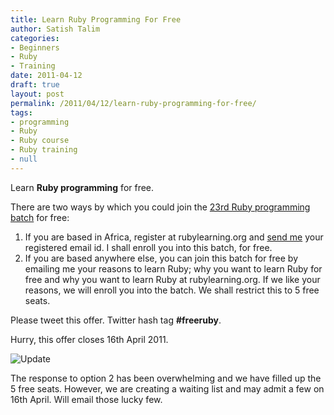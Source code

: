 ```yaml
---
title: Learn Ruby Programming For Free
author: Satish Talim
categories:
- Beginners
- Ruby
- Training
date: 2011-04-12
draft: true
layout: post
permalink: /2011/04/12/learn-ruby-programming-for-free/
tags:
- programming
- Ruby
- Ruby course
- Ruby training
- null
---
```

  <p>
    <span class="drop_cap">L</span>earn <strong>Ruby programming</strong> for free.
  </p>

  <p>
    There are two ways by which you could join the <a href="http://rubylearning.com/blog/2011/03/12/ruby-programming-23rd-batch-an-intensive-online-course-for-beginners/">23rd Ruby programming batch</a> for free:
  </p>

  <ol>
    <li>
      If you are based in Africa, register at rubylearning.org and <a href="mailto:satish@rubylearning.com">send me</a> your registered email id. I shall enroll you into this batch, for free.
    </li>
    <li>
      If you are based anywhere else, you can join this batch for free by emailing me your reasons to learn Ruby; why you want to learn Ruby for free and why you want to learn Ruby at rubylearning.org. If we like your reasons, we will enroll you into the batch. We shall restrict this to 5 free seats.
    </li>
  </ol>

  <p>
    Please tweet this offer. Twitter hash tag <strong>#freeruby</strong>.
  </p>

  <p>
    Hurry, this offer closes 16th April 2011.
  </p>

  <p>
    <img src='http://rubylearning.com/images/update.jpg' style="border: 0px none ;" alt="Update" title="Update" />
  </p>

  <p>
    The response to option 2 has been overwhelming and we have filled up the 5 free seats. However, we are creating a waiting list and may admit a few on 16th April. Will email those lucky few.
  </p>

